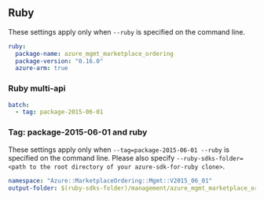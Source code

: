 ## Ruby

These settings apply only when `--ruby` is specified on the command line.

``` yaml $(ruby)
ruby:
  package-name: azure_mgmt_marketplace_ordering
  package-version: "0.16.0"
  azure-arm: true
```

### Ruby multi-api

``` yaml $(ruby) && $(multiapi)
batch:
  - tag: package-2015-06-01
```

### Tag: package-2015-06-01 and ruby

These settings apply only when `--tag=package-2015-06-01 --ruby` is specified on the command line.
Please also specify `--ruby-sdks-folder=<path to the root directory of your azure-sdk-for-ruby clone>`.

``` yaml $(tag) == 'package-2015-06-01' && $(ruby)
namespace: "Azure::MarketplaceOrdering::Mgmt::V2015_06_01"
output-folder: $(ruby-sdks-folder)/management/azure_mgmt_marketplace_ordering/lib
```
